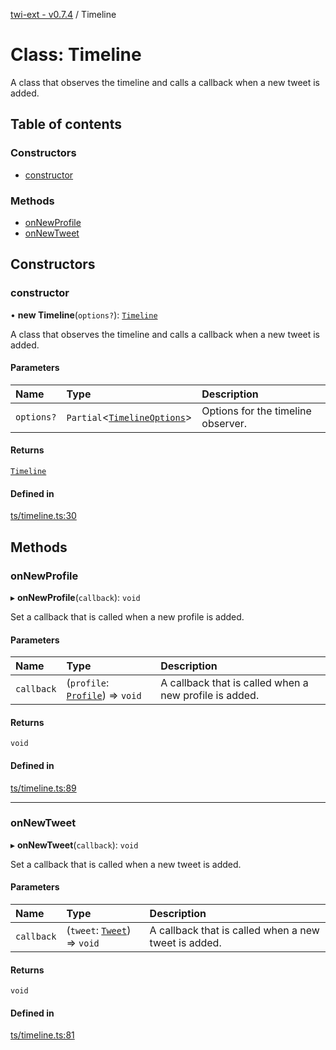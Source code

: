 [twi-ext - v0.7.4](../README.md) / Timeline

# Class: Timeline

A class that observes the timeline and calls a callback when a new tweet is added.

## Table of contents

### Constructors

- [constructor](Timeline.md#constructor)

### Methods

- [onNewProfile](Timeline.md#onnewprofile)
- [onNewTweet](Timeline.md#onnewtweet)

## Constructors

### constructor

• **new Timeline**(`options?`): [`Timeline`](Timeline.md)

A class that observes the timeline and calls a callback when a new tweet is added.

#### Parameters

| Name | Type | Description |
| :------ | :------ | :------ |
| `options?` | `Partial`\<[`TimelineOptions`](../interfaces/TimelineOptions.md)\> | Options for the timeline observer. |

#### Returns

[`Timeline`](Timeline.md)

#### Defined in

[ts/timeline.ts:30](https://github.com/Robot-Inventor/twi-ext/blob/19fbc824eaabbe223fae85f0f2ec010bbe080cfc/src/ts/timeline.ts#L30)

## Methods

### onNewProfile

▸ **onNewProfile**(`callback`): `void`

Set a callback that is called when a new profile is added.

#### Parameters

| Name | Type | Description |
| :------ | :------ | :------ |
| `callback` | (`profile`: [`Profile`](Profile.md)) => `void` | A callback that is called when a new profile is added. |

#### Returns

`void`

#### Defined in

[ts/timeline.ts:89](https://github.com/Robot-Inventor/twi-ext/blob/19fbc824eaabbe223fae85f0f2ec010bbe080cfc/src/ts/timeline.ts#L89)

___

### onNewTweet

▸ **onNewTweet**(`callback`): `void`

Set a callback that is called when a new tweet is added.

#### Parameters

| Name | Type | Description |
| :------ | :------ | :------ |
| `callback` | (`tweet`: [`Tweet`](Tweet.md)) => `void` | A callback that is called when a new tweet is added. |

#### Returns

`void`

#### Defined in

[ts/timeline.ts:81](https://github.com/Robot-Inventor/twi-ext/blob/19fbc824eaabbe223fae85f0f2ec010bbe080cfc/src/ts/timeline.ts#L81)
